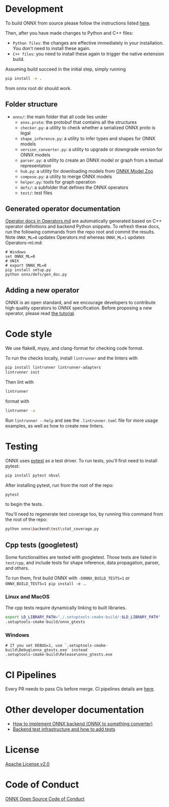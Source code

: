 <!--
Copyright (c) ONNX Project Contributors
-->

<!--
Copyright (c) ONNX Project Contributors

SPDX-License-Identifier: Apache-2.0
-->

# Development

To build ONNX from source please follow the instructions listed [here](https://github.com/onnx/onnx#build-onnx-from-source).

Then, after you have made changes to Python and C++ files:

- `Python files`: the changes are effective immediately in your installation. You don't need to install these again.
- `C++ files`: you need to install these again to trigger the native extension build.

Assuming build succeed in the initial step, simply running

```sh
pip install -e .
```

from onnx root dir should work.

## Folder structure

- `onnx/`: the main folder that all code lies under
  - `onnx.proto`: the protobuf that contains all the structures
  - `checker.py`: a utility to check whether a serialized ONNX proto is legal
  - `shape_inference.py`: a utility to infer types and shapes for ONNX models
  - `version_converter.py`: a utility to upgrade or downgrade version for ONNX models
  - `parser.py`: a utility to create an ONNX model or graph from a textual representation
  - `hub.py`: a utility for downloading models from [ONNX Model Zoo](https://github.com/onnx/models)
  - `compose.py`: a utility to merge ONNX models
  - `helper.py`: tools for graph operation
  - `defs/`: a subfolder that defines the ONNX operators
  - `test/`: test files

## Generated operator documentation

[Operator docs in Operators.md](Operators.md) are automatically generated based on C++ operator definitions and backend Python snippets. To refresh these docs, run the following commands from the repo root and commit the results. Note `ONNX_ML=0` updates Operators.md whereas `ONNX_ML=1` updates Operators-ml.md:

```pwsh
# Windows
set ONNX_ML=0
# UNIX
# export ONNX_ML=0
pip install setup.py
python onnx/defs/gen_doc.py
```

## Adding a new operator

ONNX is an open standard, and we encourage developers to contribute high
quality operators to ONNX specification.
Before proposing a new operator, please read [the tutorial](AddNewOp.md).

# Code style

We use flake8, mypy, and clang-format for checking code format.

To run the checks locally, install `lintrunner` and the linters with

```sh
pip install lintrunner lintrunner-adapters
lintrunner init
```

Then lint with

```sh
lintrunner
```

format with

```sh
lintrunner -a
```

Run `lintrunner --help` and see the `.lintrunner.toml` file for more usage examples, as well as how to create new linters.

# Testing

ONNX uses [pytest](https://docs.pytest.org) as a test driver. To run tests, you'll first need to install pytest:

```sh
pip install pytest nbval
```

After installing pytest, run from the root of the repo:

```sh
pytest
```

to begin the tests.

You'll need to regenerate test coverage too, by running this command from the root of the repo:

```sh
python onnx\backend\test\stat_coverage.py
```

## Cpp tests (googletest)

Some functionalities are tested with googletest. Those tests are listed in `test/cpp`, and include tests for shape inference, data propagation, parser, and others.

To run them, first build ONNX with `-DONNX_BUILD_TESTS=1` or `ONNX_BUILD_TESTS=1 pip install -e .`.

### Linux and MacOS

The cpp tests require dynamically linking to built libraries.

```sh
export LD_LIBRARY_PATH="./.setuptools-cmake-build/:$LD_LIBRARY_PATH"
.setuptools-cmake-build/onnx_gtests
```

### Windows

```pwsh
# If you set DEBUG=1, use `.setuptools-cmake-build\Debug\onnx_gtests.exe` instead
.setuptools-cmake-build\Release\onnx_gtests.exe
```

# CI Pipelines

Every PR needs to pass CIs before merge. CI pipelines details are [here](CIPipelines.md).

# Other developer documentation

- [How to implement ONNX backend (ONNX to something converter)](ImplementingAnOnnxBackend.md)
- [Backend test infrastructure and how to add tests](OnnxBackendTest.md)

# License

[Apache License v2.0](/LICENSE)

# Code of Conduct

[ONNX Open Source Code of Conduct](http://onnx.ai/codeofconduct.html)

